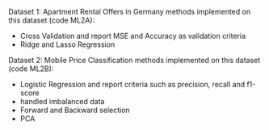 Dataset 1: Apartment Rental Offers in Germany
methods implemented on this dataset (code ML2A):
- Cross Validation and report MSE and Accuracy as validation criteria
- Ridge and Lasso Regression

Dataset 2: Mobile Price Classification
methods implemented on this dataset (code ML2B):
- Logistic Regression and report criteria such as precision, recall and f1-score
- handled imbalanced data
- Forward and Backward selection
- PCA

